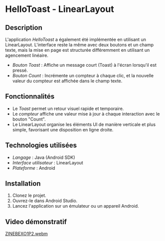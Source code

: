 # HelloToast - LinearLayout

## Description
L'application *HelloToast* a également été implémentée en utilisant un LinearLayout. L'interface reste la même avec deux boutons et un champ texte, mais la mise en page est structurée différemment en utilisant un agencement linéaire.

- *Bouton Toast* : Affiche un message court (Toast) à l'écran lorsqu'il est pressé.
- *Bouton Count* : Incrémente un compteur à chaque clic, et la nouvelle valeur du compteur est affichée dans le champ texte.

## Fonctionnalités
- Le *Toast* permet un retour visuel rapide et temporaire.
- Le *compteur* affiche une valeur mise à jour à chaque interaction avec le bouton "Count".
- Le LinearLayout organise les éléments UI de manière verticale et plus simple, favorisant une disposition en ligne droite.


## Technologies utilisées
- *Langage* : Java (Android SDK)
- *Interface utilisateur* : LinearLayout
- *Plateforme* : Android

## Installation
1. Clonez le projet.
2. Ouvrez-le dans Android Studio.
3. Lancez l'application sur un émulateur ou un appareil Android.
## Video démonstratif
   [ZINEBEXO1P2.webm](https://github.com/user-attachments/assets/8a247c6c-ea27-45c1-a425-8af08229151d)

